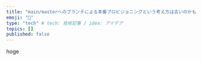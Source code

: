 ```yaml
---
title: "main/masterへのブランチによる本番プロビジョニングという考え方は古いのかもしれない"
emoji: "💨"
type: "tech" # tech: 技術記事 / idea: アイデア
topics: []
published: false
---
```


hoge
